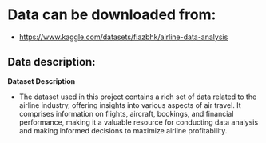 # Data can be downloaded from: 
- https://www.kaggle.com/datasets/fiazbhk/airline-data-analysis

## Data description:

**Dataset Description**
- The dataset used in this project contains a rich set of data related to the airline industry, offering insights into various aspects of air travel. It comprises information on flights, aircraft, bookings, and financial performance, making it a valuable resource for conducting data analysis and making informed decisions to maximize airline profitability.

